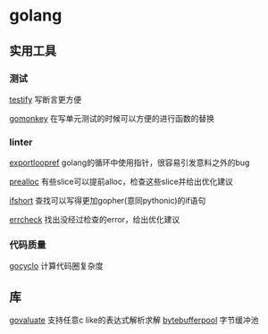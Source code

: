 # golang

## 实用工具

### 测试

[testify](https://github.com/stretchr/testify) 写断言更方便

[gomonkey](https://github.com/agiledragon/gomonkey) 在写单元测试的时候可以方便的进行函数的替换

### linter

[exportloopref](https://github.com/kyoh86/exportloopref) golang的循环中使用指针，很容易引发意料之外的bug

[prealloc](https://github.com/alexkohler/prealloc) 有些slice可以提前alloc，检查这些slice并给出优化建议

[ifshort](https://github.com/esimonov/ifshort) 查找可以写得更加gopher(意同pythonic)的if语句

[errcheck](https://github.com/kisielk/errcheck) 找出没经过检查的error，给出优化建议

### 代码质量

[gocyclo](https://github.com/fzipp/gocyclo) 计算代码圈复杂度

## 库

[govaluate](https://github.com/Knetic/govaluate) 支持任意c like的表达式解析求解
[bytebufferpool](https://github.com/valyala/bytebufferpool) 字节缓冲池
